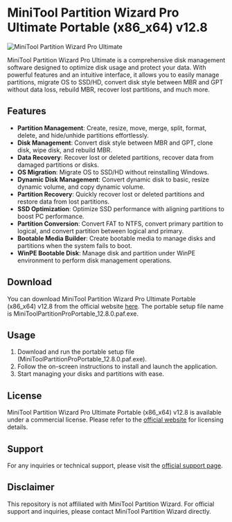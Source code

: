 # MiniTool Partition Wizard Pro Ultimate Portable (x86_x64) v12.8

![MiniTool Partition Wizard Pro Ultimate](https://www.partitionwizard.com/images/screenshot/partition-wizard-02.jpg)

MiniTool Partition Wizard Pro Ultimate is a comprehensive disk management software designed to optimize disk usage and protect your data. With powerful features and an intuitive interface, it allows you to easily manage partitions, migrate OS to SSD/HD, convert disk style between MBR and GPT without data loss, rebuild MBR, recover lost partitions, and much more.

## Features

- **Partition Management**: Create, resize, move, merge, split, format, delete, and hide/unhide partitions effortlessly.
- **Disk Management**: Convert disk style between MBR and GPT, clone disk, wipe disk, and rebuild MBR.
- **Data Recovery**: Recover lost or deleted partitions, recover data from damaged partitions or disks.
- **OS Migration**: Migrate OS to SSD/HD without reinstalling Windows.
- **Dynamic Disk Management**: Convert dynamic disk to basic, resize dynamic volume, and copy dynamic volume.
- **Partition Recovery**: Quickly recover lost or deleted partitions and restore data from lost partitions.
- **SSD Optimization**: Optimize SSD performance with aligning partitions to boost PC performance.
- **Partition Conversion**: Convert FAT to NTFS, convert primary partition to logical, and convert partition between logical and primary.
- **Bootable Media Builder**: Create bootable media to manage disks and partitions when the system fails to boot.
- **WinPE Bootable Disk**: Manage disk and partition under WinPE environment to perform disk management operations.

## Download

You can download MiniTool Partition Wizard Pro Ultimate Portable (x86_x64) v12.8 from the official website [here](https://www.partitionwizard.com/partition-magic-free.html). The portable setup file name is MiniToolPartitionProPortable_12.8.0.paf.exe.

## Usage

1. Download and run the portable setup file (MiniToolPartitionProPortable_12.8.0.paf.exe).
2. Follow the on-screen instructions to install and launch the application.
3. Start managing your disks and partitions with ease.

## License

MiniTool Partition Wizard Pro Ultimate Portable (x86_x64) v12.8 is available under a commercial license. Please refer to the [official website](https://www.partitionwizard.com/partition-magic-free.html) for licensing details.

## Support

For any inquiries or technical support, please visit the [official support page](https://www.partitionwizard.com/support.html).

## Disclaimer

This repository is not affiliated with MiniTool Partition Wizard. For official support and inquiries, please contact MiniTool Partition Wizard directly.

